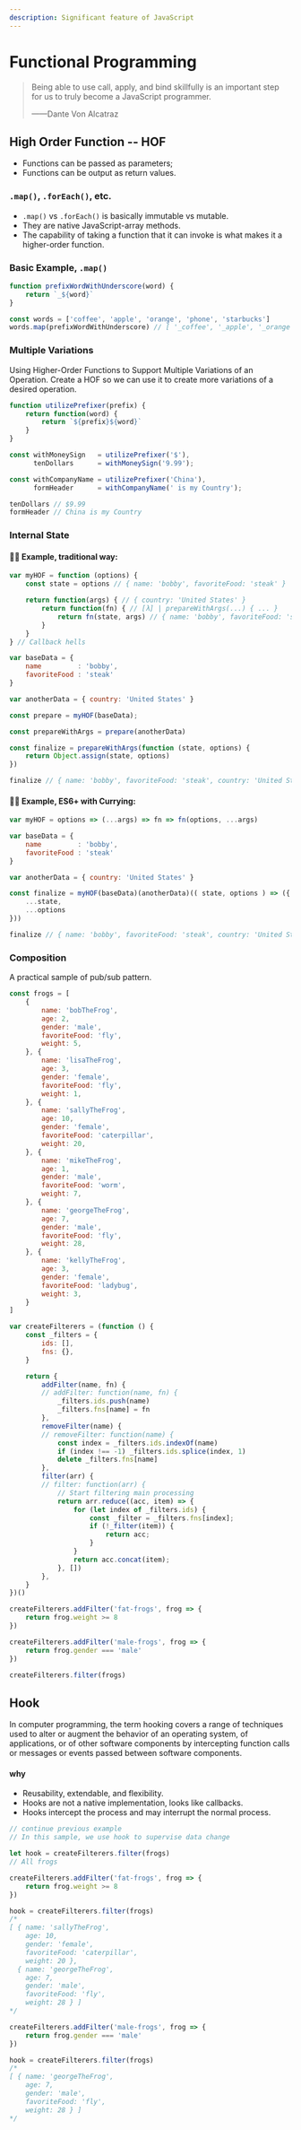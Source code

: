 ```yaml
---
description: Significant feature of JavaScript
---
```


# Functional Programming

> Being able to use call, apply, and bind skillfully is an important step for us to truly become a JavaScript programmer. 
>
> ——Dante Von Alcatraz

## High Order Function -- HOF

* Functions can be passed as parameters;
* Functions can be output as return values.

### `.map()`, `.forEach()`, etc.

* `.map()` vs `.forEach()` is basically immutable vs mutable.
* They are native JavaScript-array methods.
* The capability of taking a function that it can invoke is what makes it a higher-order function.

### Basic Example, `.map()`

```javascript
function prefixWordWithUnderscore(word) {
	return `_${word}`
}

const words = ['coffee', 'apple', 'orange', 'phone', 'starbucks']
words.map(prefixWordWithUnderscore) // ​​​​​[ '_coffee', '_apple', '_orange', '_phone', '_starbucks' ]​​​​​
```

### Multiple Variations

Using Higher-Order Functions to Support Multiple Variations of an Operation. Create a HOF so we can use it to create more variations of a desired operation.

```javascript
function utilizePrefixer(prefix) {
	return function(word) {
		return `${prefix}${word}`
	}
}

const withMoneySign   = utilizePrefixer('$'),
	  tenDollars      = withMoneySign('9.99');

const withCompanyName = utilizePrefixer('China'),
	  formHeader      = withCompanyName(' is my Country');

tenDollars // $9.99​​​​​
formHeader // ​​​​​China is my Country
```

### Internal State

#### 👎🏻 Example, traditional way:

```javascript
var myHOF = function (options) {
	const state = options // ​​​​​{ name: 'bobby', favoriteFood: 'steak' }​​​​​

	return function(args) { // { country: 'United States' }
		return function(fn) { // [λ]​​​​​ | prepareWithArgs(...) { ... }
			return fn(state, args) // { name: 'bobby', favoriteFood: 'steak' } | { country: 'United States' }
		}
	}
} // Callback hells

var baseData = {
	name         : 'bobby',
	favoriteFood : 'steak'
}

var anotherData = { country: 'United States' }

const prepare = myHOF(baseData);

const prepareWithArgs = prepare(anotherData)

const finalize = prepareWithArgs(function (state, options) {
	return Object.assign(state, options)
})

finalize // { name: 'bobby',​​​​​ favoriteFood: 'steak', country: 'United States' }​​​​​
```

#### 👍🏻 Example, ES6+ with Currying:

```javascript
var myHOF = options => (...args) => fn => fn(options, ...args)

var baseData = {
	name         : 'bobby',
	favoriteFood : 'steak'
}

var anotherData = { country: 'United States' }

const finalize = myHOF(baseData)(anotherData)(( state, options ) => ({ 
	...state,
	...options
}))

finalize // { name: 'bobby',​​​​​ favoriteFood: 'steak', country: 'United States' }​​​​​
```

### Composition

A practical sample of pub/sub pattern.

```javascript
const frogs = [
	{
		name: 'bobTheFrog',
		age: 2,
		gender: 'male',
		favoriteFood: 'fly',
		weight: 5,
	}, {
		name: 'lisaTheFrog',
		age: 3,
		gender: 'female',
		favoriteFood: 'fly',
		weight: 1,
	}, {
		name: 'sallyTheFrog',
		age: 10,
		gender: 'female',
		favoriteFood: 'caterpillar',
		weight: 20,
	}, {
		name: 'mikeTheFrog',
		age: 1,
		gender: 'male',
		favoriteFood: 'worm',
		weight: 7,
	}, {
		name: 'georgeTheFrog',
		age: 7,
		gender: 'male',
		favoriteFood: 'fly',
		weight: 28,
	}, {
		name: 'kellyTheFrog',
		age: 3,
		gender: 'female',
		favoriteFood: 'ladybug',
		weight: 3,
	}
]

var createFilterers = (function () {
	const _filters = {
		ids: [],
		fns: {},
	}

	return {
		addFilter(name, fn) {
		// addFilter: function(name, fn) {
			_filters.ids.push(name)
			_filters.fns[name] = fn
		},
		removeFilter(name) {
		// removeFilter: function(name) {
			const index = _filters.ids.indexOf(name)
			if (index !== -1) _filters.ids.splice(index, 1)
			delete _filters.fns[name]
		},
		filter(arr) {
		// filter: function(arr) {
			// Start filtering main processing
			return arr.reduce((acc, item) => {
				for (let index of _filters.ids) {
					const _filter = _filters.fns[index];
					if (!_filter(item)) {
						return acc;
					}
				}
				return acc.concat(item);
			}, [])
		},
	}
})()

createFilterers.addFilter('fat-frogs', frog => {
	return frog.weight >= 8
})

createFilterers.addFilter('male-frogs', frog => {
	return frog.gender === 'male'
})

createFilterers.filter(frogs)
```

## Hook

In computer programming, the term hooking covers a range of techniques used to alter or augment the behavior of an operating system, of applications, or of other software components by intercepting function calls or messages or events passed between software components.

#### why 

* Reusability, extendable, and flexibility.
* Hooks are not a native implementation, looks like callbacks.
* Hooks intercept the process and may interrupt the normal process.

```javascript
// continue previous example
// In this sample, we use hook to supervise data change

let hook = createFilterers.filter(frogs) 
// All frogs

createFilterers.addFilter('fat-frogs', frog => {
	return frog.weight >= 8
})

hook = createFilterers.filter(frogs)
/*
[ { name: 'sallyTheFrog',​​​​​
​​​​​    age: 10,​​​​​
​​​​​    gender: 'female',​​​​​
​​​​​    favoriteFood: 'caterpillar',​​​​​
​​​​​    weight: 20 },​​​​​
​​​​​  { name: 'georgeTheFrog',​​​​​
​​​​​    age: 7,​​​​​
​​​​​    gender: 'male',​​​​​
​​​​​    favoriteFood: 'fly',​​​​​
​​​​​    weight: 28 } ]​​​​​
*/

createFilterers.addFilter('male-frogs', frog => {
	return frog.gender === 'male'
})

hook = createFilterers.filter(frogs)
/*
[ { name: 'georgeTheFrog',​​​​​
​​​​​    age: 7,​​​​​
​​​​​    gender: 'male',​​​​​
​​​​​    favoriteFood: 'fly',​​​​​
​​​​​    weight: 28 } ]​​​​​
*/
```


